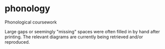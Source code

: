 # phonology
Phonological coursework

Large gaps or seemingly "missing" spaces were often filled in by hand after printing. The relevant diagrams are currently being retrieved and/or reproduced.
